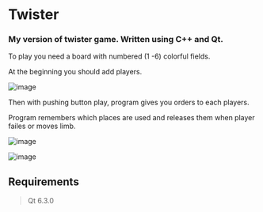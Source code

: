 # Twister
### My version of twister game. Written using C++ and Qt.



To play you need a board with numbered (1 -6) colorful fields. 

At the beginning you should add players. 

![image](https://user-images.githubusercontent.com/105115971/170061532-82b79f2a-86e0-4f8e-bf90-c31ad84a5512.png)

Then with pushing button play, program gives you orders to each players.

Program remembers which places are used and releases them when player failes or moves limb. 

![image](https://user-images.githubusercontent.com/105115971/170061105-ceb40b6b-1c26-4727-b5ce-97c8f046b341.png)


![image](https://user-images.githubusercontent.com/105115971/170066140-83d6c8d3-ea6a-4e6a-89e1-61a00f0f9e6c.png)

## Requirements
> Qt 6.3.0 
